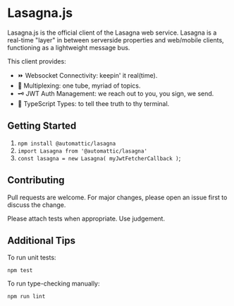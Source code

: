 # Lasagna.js

Lasagna.js is the official client of the Lasagna web service. Lasagna is a real-time "layer" in between serverside properties and web/mobile clients, functioning as a lightweight message bus.

This client provides:

- ⏩ Websocket Connectivity: keepin' it real(time).
- 🧬 Multiplexing: one tube, myriad of topics.
- 🗝️ JWT Auth Management: we reach out to you, you sign, we send.
- 📘 TypeScript Types: to tell thee truth to thy terminal.

## Getting Started

1. `npm install @automattic/lasagna`
2. `import Lasagna from '@automattic/lasagna'`
3. `const lasagna = new Lasagna( myJwtFetcherCallback )`;

## Contributing

Pull requests are welcome. For major changes, please open an issue first to discuss the change.

Please attach tests when appropriate. Use judgement.

## Additional Tips

To run unit tests:

```
npm test
```

To run type-checking manually:

```
npm run lint
```
